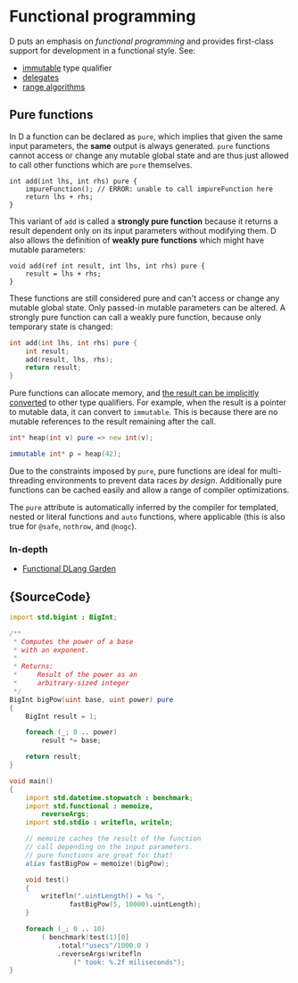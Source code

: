 # Functional programming

D puts an emphasis on *functional programming* and provides
first-class support for development
in a functional style. See:
* [immutable](basics/type-qualifiers) type qualifier
* [delegates](basics/delegates)
* [range algorithms](gems/range-algorithms)

## Pure functions

In D a function can be declared as `pure`, which implies
that given the same input parameters, the **same** output
is always generated. `pure` functions cannot access or change
any mutable global state and are thus just allowed to call other
functions which are `pure` themselves.

    int add(int lhs, int rhs) pure {
        impureFunction(); // ERROR: unable to call impureFunction here
        return lhs + rhs;
    }

This variant of `add` is called a **strongly pure function**
because it returns a result dependent only on its input
parameters without modifying them. D also allows the
definition of **weakly pure functions** which might
have mutable parameters:

    void add(ref int result, int lhs, int rhs) pure {
        result = lhs + rhs;
    }

These functions are still considered pure and can't
access or change any mutable global state. Only passed-in
mutable parameters can be altered. A strongly pure
function can call a weakly pure function, because only
temporary state is changed:

```d
int add(int lhs, int rhs) pure {
    int result;
    add(result, lhs, rhs);
    return result;
}
```

Pure functions can allocate memory, and [the result can
be implicitly converted](https://dlang.org/spec/function.html#pure-factory-functions)
to other type qualifiers. For example, when the result is
a pointer to mutable data, it can convert to `immutable`.
This is because there are no mutable references to the
result remaining after the call.

```d
int* heap(int v) pure => new int(v);

immutable int* p = heap(42);
```

Due to the constraints imposed by `pure`, pure functions
are ideal for multi-threading environments to prevent
data races *by design*. Additionally pure functions
can be cached easily and allow a range of compiler
optimizations.

The `pure` attribute is automatically inferred
by the compiler for templated, nested or literal functions and `auto` functions,
where applicable (this is also true for `@safe`, `nothrow`,
and `@nogc`).

### In-depth

- [Functional DLang Garden](https://garden.dlang.io/)

## {SourceCode}

```d
import std.bigint : BigInt;

/**
 * Computes the power of a base
 * with an exponent.
 *
 * Returns:
 *     Result of the power as an
 *     arbitrary-sized integer
 */
BigInt bigPow(uint base, uint power) pure
{
    BigInt result = 1;

    foreach (_; 0 .. power)
        result *= base;

    return result;
}

void main()
{
    import std.datetime.stopwatch : benchmark;
    import std.functional : memoize,
        reverseArgs;
    import std.stdio : writefln, writeln;

    // memoize caches the result of the function
    // call depending on the input parameters.
    // pure functions are great for that!
    alias fastBigPow = memoize!(bigPow);

    void test()
    {
        writefln(".uintLength() = %s ",
               fastBigPow(5, 10000).uintLength);
    }

    foreach (_; 0 .. 10)
        ( benchmark!test(1)[0]
            .total!"usecs"/1000.0 )
            .reverseArgs!writefln
                (" took: %.2f miliseconds");
}
```
